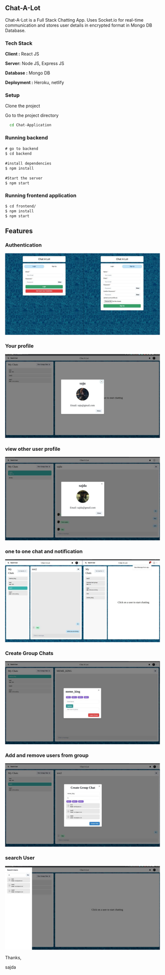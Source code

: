 ## Chat-A-Lot

Chat-A-Lot is a Full Stack Chatting App.
Uses Socket.io for real-time communication and stores user details in encrypted format in Mongo DB Database.

### Tech Stack

**Client :** React JS

**Server:** Node JS, Express JS

**Database :** Mongo DB

**Deployment :** Heroku, netlify

### Setup

Clone the project

Go to the project directory

```bash
  cd Chat-Application
```


### Running backend


```shell
# go to backend 
$ cd backend

#install dependencies
$ npm install

#Start the server
$ npm start

```


### Running frontend application

```shell
$ cd frontend/
$ npm install
$ npm start

```

## Features

### Authentication
![](https://github.com/sajdakabir/Chat-Application/blob/main/screenshots/signup%2Blogin.jpeg)


### Your profile
![](https://github.com/sajdakabir/Chat-Application/blob/main/screenshots/profile.jpeg)

### view other user profile
![](https://github.com/sajdakabir/Chat-Application/blob/main/screenshots/other-profile.jpeg)

### one to one chat and notification
![](https://github.com/sajdakabir/Chat-Application/blob/main/screenshots/one-to-one-chat%2Bnotification.jpeg)

### Create Group Chats
![](https://github.com/sajdakabir/Chat-Application/blob/main/screenshots/group.jpeg)

### Add and remove users from group
![](https://github.com/sajdakabir/Chat-Application/blob/main/screenshots/add-people-to-group.jpeg)


### search User

![](https://github.com/sajdakabir/Chat-Application/blob/main/screenshots/search.jpeg)




Thanks,

sajda

